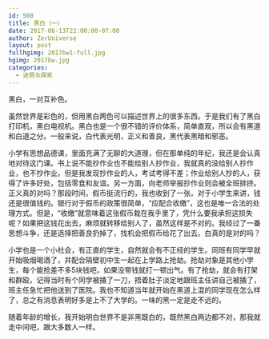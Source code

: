 ```yaml
---
id: 500
title: 黑白（一）
date: 2017-06-13T22:00:00-07:00
author: ZerUniverse
layout: post
fullhgimg: 2017bw1-full.jpg
hgimg: 2017bw.jpg
categories:
  - 迷惘与探索
---
```

黑白，一对互补色。

虽然世界是彩色的，但用黑白两色可以描述世界上的很多东西。于是我们有了黑白打印机，黑白电视机。黑白也是一个很不错的评价体系，简单直观，所以会有黑道和白道之分<!--more-->。一般来说，白代表光明，正义和善良，黑代表黑暗和邪恶。

小学有思想品德课，里面充满了无聊的大道理，但在那单纯的年纪，我还是会认真地对待这门课。书上说不能抄作业也不能给别人抄作业，我就真的没给别人抄作业，也不抄作业。但是我发现抄作业的人，考试考得不差；作业给别人抄的人，获得了许多好处，包括零食和友谊。另一方面，向老师举报抄作业则会被全班排挤。正义真的对吗？那段时间，假币挺流行的，我也收到了一张。对于小学生来讲，钱还是很值钱的。银行对于假币的政策很简单，“应配合收缴”，这也是唯一合法的处理方式。但是，“收缴”就意味着这张假币栽在我手里了，凭什么要我承担这损失呢？如果把这钱花出去，麻烦就转移给别人了，虽然这样是不对的。我经过了一番思想斗争，还是选择把善良扔掉了，找机会把假币给花了出去。白真的是对的吗？

小学也是一个小社会，有正直的学生，自然就会有不正经的学生。同班有同学早就开始吸烟喝酒了，并配合隔壁初中生一起在上学路上抢劫。抢劫对象是其他小学生，每个能抢差不多5块钱吧，如果没带钱就打一顿出气。有了抢劫，就会有打架和群殴，记得当时有个同学被捅了一刀，捂着肚子淡定地跟班主任讲自己被捅了，班主任急忙把他送到了医院。我也不知道当年就开始在黑道上混的同学现在怎么样了，总之有消息表明好多是上不了大学的。一味的黑一定是走不远的。

随着年龄的增长，我开始明白世界不是非黑既白的，既然黑白两边都不对，那我就走中间吧，跟大多数人一样。